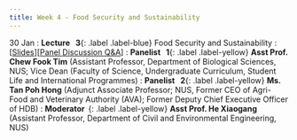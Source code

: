 ```yaml
---
title: Week 4 - Food Security and Sustainability
---
```


30 Jan
: **Lecture &nbsp; 3**{: .label .label-blue} Food Security and Sustainability
  : [[Slides](https://canvas.nus.edu.sg/courses/42112/pages/lecture-3-food-security-and-sustainability?module_item_id=97188)][[Panel Discussion Q&A](https://canvas.nus.edu.sg/courses/42112/discussion_topics/27407?module_item_id=97461)]
: **Panelist &nbsp; 1**{: .label .label-yellow} **Asst Prof. Chew Fook Tim** (Assistant Professor, Department of Biological Sciences, NUS; Vice Dean (Faculty of Science, Undergraduate Curriculum, Student Life and International Programmes)
: **Panelist &nbsp; 2**{: .label .label-yellow} **Ms. Tan Poh Hong** (Adjunct Associate Professor; NUS, Former CEO of Agri-Food and Veterinary Authority (AVA); Former Deputy Chief Executive Officer of HDB)
: **Moderator &nbsp;**{: .label .label-yellow} **Asst Prof. He Xiaogang** (Assistant Professor, Department of Civil and Environmental Engineering, NUS)
